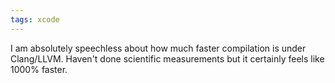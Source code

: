```yaml
---
tags: xcode
---
```


I am absolutely speechless about how much faster compilation is under Clang/LLVM. Haven't done scientific measurements but it certainly feels like 1000% faster.
